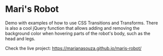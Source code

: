 # Mari's Robot

Demo with examples of how to use CSS Transitions and Transforms.
There is also a cool jQuery function that allows adding and removing the <body> background color when hovering 
parts of the robot's body, such as the head and legs.

Check the live project:
https://marianasouza.github.io/maris-robot/

